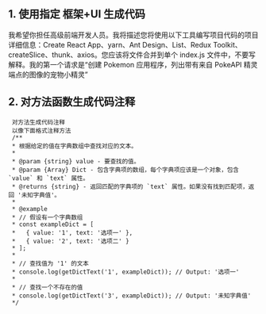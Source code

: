 ## 1. 使用指定 框架+UI 生成代码

我希望你担任高级前端开发人员。我将描述您将使用以下工具编写项目代码的项目详细信息：Create React App、yarn、Ant Design、List、Redux Toolkit、createSlice、thunk、axios。您应该将文件合并到单个 index.js 文件中，不要写解释。我的第一个请求是“创建 Pokemon 应用程序，列出带有来自 PokeAPI 精灵端点的图像的宠物小精灵”

## 2. 对方法函数生成代码注释

```
 对方法生成代码注释
 以像下面格式注释方法
 /**
 * 根据给定的值在字典数组中查找对应的文本。
 *
 * @param {string} value - 要查找的值。
 * @param {Array} Dict - 包含字典项的数组，每个字典项应该是一个对象，包含 `value` 和 `text` 属性。
 * @returns {string} - 返回匹配的字典项的 `text` 属性。如果没有找到匹配项，返回 '未知字典值'。
 *
 * @example
 * // 假设有一个字典数组
 * const exampleDict = [
 *   { value: '1', text: '选项一' },
 *   { value: '2', text: '选项二' }
 * ];
 *
 * // 查找值为 '1' 的文本
 * console.log(getDictText('1', exampleDict)); // Output: '选项一'
 *
 * // 查找一个不存在的值
 * console.log(getDictText('3', exampleDict)); // Output: '未知字典值'
 */

```
